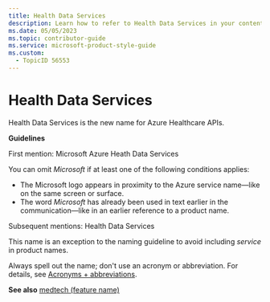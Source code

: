 ```yaml
---
title: Health Data Services
description: Learn how to refer to Health Data Services in your content.
ms.date: 05/05/2023
ms.topic: contributor-guide
ms.service: microsoft-product-style-guide
ms.custom:
  - TopicID 56553
---
```



# Health Data Services

Health Data Services is the new name for Azure Healthcare APIs.

**Guidelines**

First mention: Microsoft Azure Heath Data Services

You can omit *Microsoft* if at least one of the following conditions applies:

- The Microsoft logo appears in proximity to the Azure service name—like on the same screen or surface.
- The word *Microsoft* has already been used in text earlier in the communication—like in an earlier reference to a product name.

Subsequent mentions: Health Data Services

This name is an exception to the naming guideline to avoid including *service* in product names.

Always spell out the name; don't use an acronym or abbreviation. For details, see [Acronyms + abbreviations](~\acronyms-and-abbreviations.md).

**See also** [medtech (feature name)](~\a_z_names_terms\m\medtech.md)  

  